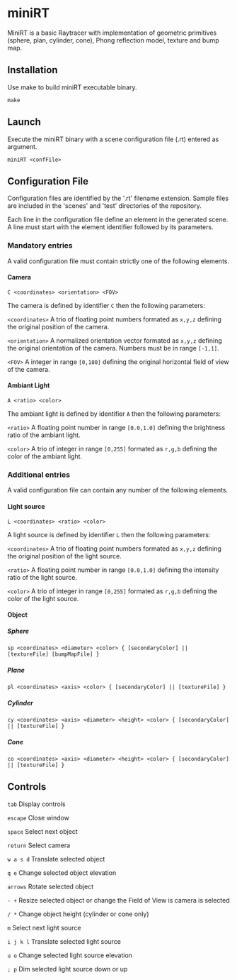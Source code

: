 # miniRT

MiniRT is a basic Raytracer with implementation of geometric primitives (sphere, plan, cylinder, cone), Phong reflection model, texture and bump map.


## Installation

Use make to build miniRT executable binary.

```
make
```


## Launch

Execute the miniRT binary with a scene configuration file (.rt) entered as argument.

```
miniRT <confFile>
```

## Configuration File

Configuration files are identified by the '.rt' filename extension. Sample files are included in the 'scenes' and 'test' directories of the repository.

Each line in the configuration file define an element in the generated scene. A line must start with the element identifier followed by its parameters.

### Mandatory entries

A valid configuration file must contain strictly one of the following elements.

#### Camera

```
C <coordinates> <orientation> <FOV>
```
The camera is defined by identifier `C` then the following parameters:

`<coordinates>` A trio of floating point numbers formated as `x,y,z` defining the original position of the camera.

`<orientation>` A normalized orientation vector formated as `x,y,z` defining the original orientation of the camera. Numbers must be in range `[-1,1]`.

`<FOV>` A integer in range `[0,180]` defining the original horizontal field of view of the camera.

#### Ambiant Light

```
A <ratio> <color>
```
The ambiant light is defined by identifier `A` then the following parameters:

`<ratio>` A floating point number in range `[0.0,1.0]` defining the brightness ratio of the ambiant light.

`<color>` A trio of integer in range `[0,255]` formated as `r,g,b` defining the color of the ambiant light.

### Additional entries

A valid configuration file can contain any number of the following elements.

#### Light source

```
L <coordinates> <ratio> <color>
```
A light source is defined by identifier `L` then the following parameters:

`<coordinates>` A trio of floating point numbers formated as `x,y,z` defining the original position of the light source.

`<ratio>` A floating point number in range `[0.0,1.0]` defining the intensity ratio of the light source.

`<color>` A trio of integer in range `[0,255]` formated as `r,g,b` defining the color of the light source.

#### Object

##### Sphere

```
sp <coordinates> <diameter> <color> { [secondaryColor] || [textureFile] [bumpMapFile] }
```

##### Plane

```
pl <coordinates> <axis> <color> { [secondaryColor] || [textureFile] }
```

##### Cylinder

```
cy <coordinates> <axis> <diameter> <height> <color> { [secondaryColor] || [textureFile] }
```

##### Cone

```
co <coordinates> <axis> <diameter> <height> <color> { [secondaryColor] || [textureFile] }
```

## Controls

`tab` Display controls

`escape` Close window

`space` Select next object

`return` Select camera

`w a s d` Translate selected object

`q e` Change selected object elevation

`arrows` Rotate selected object

`- +` Resize selected object or change the Field of View is camera is selected

`/ *` Change object height (cylinder or cone only)

`m` Select next light source

`i j k l` Translate selected light source

`u o` Change selected light source elevation

`; p` Dim selected light source down or up

